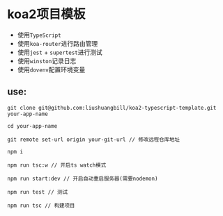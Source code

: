 # koa2项目模板

- 使用`TypeScript`
- 使用`koa-router`进行路由管理
- 使用`jest` + `supertest`进行测试
- 使用`winston`记录日志
- 使用`dovenv`配置环境变量

## use:
```npm
git clone git@github.com:liushuangbill/koa2-typescript-template.git your-app-name

cd your-app-name

git remote set-url origin your-git-url // 修改远程仓库地址

npm i

npm run tsc:w // 开启ts watch模式

npm run start:dev // 开启自动重启服务器(需要nodemon)

npm run test // 测试

npm run tsc // 构建项目
```
